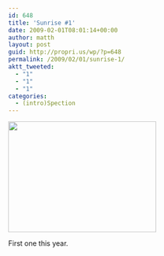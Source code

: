 ```yaml
---
id: 648
title: 'Sunrise #1'
date: 2009-02-01T08:01:14+00:00
author: matth
layout: post
guid: http://propri.us/wp/?p=648
permalink: /2009/02/01/sunrise-1/
aktt_tweeted:
  - "1"
  - "1"
  - "1"
categories:
  - (intro)Spection
---
```

[<img src="http://hippeelee.com/blog/wp-content/uploads/2009/02/l-640-480-4b96031a-2225-4065-86bb-a8eb74a9402a.jpeg" alt="" width="300" height="225" class="alignnone size-full wp-image-364" />](http://hippeelee.com/blog/wp-content/uploads/2009/02/l-640-480-4b96031a-2225-4065-86bb-a8eb74a9402a.jpeg)

First one this year.